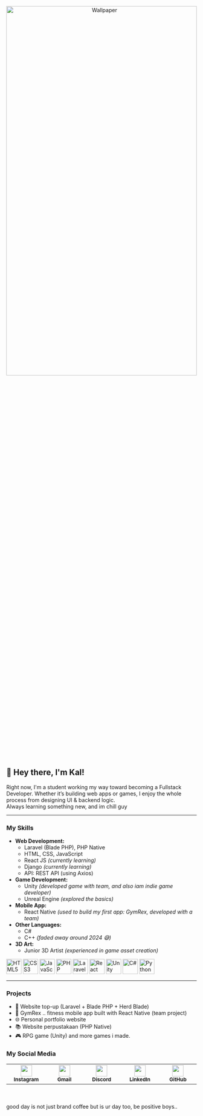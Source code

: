<p align="center">
  <img src="https://i.pinimg.com/1200x/01/4b/ed/014bed03301791abacf69b8c0df23c0b.jpg" alt="Wallpaper" width="100%" height="50%">
</p>
<br/>

## 👋 Hey there, I'm Kal!

Right now, I'm a student working my way toward becoming a Fullstack Developer. Whether it’s building web apps or games, I enjoy the whole process from designing UI & backend logic. 
<br/>
Always learning something new, and im chill guy


---


### My Skills
- **Web Development:**
  - Laravel (Blade PHP), PHP Native
  - HTML, CSS, JavaScript
  - React JS *(currently learning)*
  - Django *(currently learning)*
  - API: REST API (using Axios)
- **Game Development:**
  - Unity *(developed game with team, and also iam indie game developer)*
  - Unreal Engine *(explored the basics)*
- **Mobile App:**
  - React Native *(used to build my first app: GymRex, developed with a team)*
- **Other Languages:**
  - C#
  - C++ *(faded away around 2024 😅)*
- **3D Art:**
  - Junior 3D Artist *(experienced in game asset creation)*


<p align="left">
  <img src="https://cdn.jsdelivr.net/gh/devicons/devicon/icons/html5/html5-original.svg" alt="HTML5" width="40" height="40"/>
  <img src="https://cdn.jsdelivr.net/gh/devicons/devicon/icons/css3/css3-original.svg" alt="CSS3" width="40" height="40"/>
  <img src="https://cdn.jsdelivr.net/gh/devicons/devicon/icons/javascript/javascript-original.svg" alt="JavaScript" width="40" height="40"/>
  <img src="https://cdn.jsdelivr.net/gh/devicons/devicon/icons/php/php-original.svg" alt="PHP" width="40" height="40"/>
  <img src="https://cdn.jsdelivr.net/gh/devicons/devicon/icons/laravel/laravel-original.svg" alt="Laravel" width="40" height="40"/>
  <img src="https://cdn.jsdelivr.net/gh/devicons/devicon/icons/react/react-original.svg" alt="React" width="40" height="40"/>
  <img src="https://cdn.jsdelivr.net/gh/devicons/devicon/icons/unity/unity-original.svg" alt="Unity" width="40" height="40"/>
  <img src="https://cdn.jsdelivr.net/gh/devicons/devicon/icons/csharp/csharp-original.svg" alt="C#" width="40" height="40"/>
  <img src="https://cdn.jsdelivr.net/gh/devicons/devicon/icons/python/python-original.svg" alt="Python" width="40" height="40"/>
</p>

---

### Projects
- 💸 Website top-up (Laravel + Blade PHP + Herd Blade)
- 📱 GymRex .. fitness mobile app built with React Native (team project)
- 🌐 Personal portfolio website
- 📚 Website perpustakaan (PHP Native)
- 🎮 RPG game (Unity)
  and more games i made.

### My Social Media 

<table align="center">
  <tr>
    <td align="center" width="100">
      <a href="https://www.instagram.com/kal.putra_/">
        <img src="https://cdn-icons-png.flaticon.com/512/2111/2111463.png" width="30"><br>
        <sub><b>Instagram</b></sub>
      </a>
    </td>
    <td align="center" width="100">
      <a href="mailto:gregethaikal@gmail.com">
        <img src="https://cdn-icons-png.flaticon.com/512/732/732200.png" width="30"><br>
        <sub><b>Gmail</b></sub>
      </a>
    </td>
    <td align="center" width="100">
      <a href="https://discord.com/users/kalfein">
        <img src="https://cdn-icons-png.flaticon.com/512/3670/3670157.png" width="30"><br>
        <sub><b>Discord</b></sub>
      </a>
    </td>
    <td align="center" width="100">
      <a href="https://www.linkedin.com/in/muhammad-haikal-putra-yandita-337a36299/">
        <img src="https://cdn-icons-png.flaticon.com/512/174/174857.png" width="30"><br>
        <sub><b>LinkedIn</b></sub>
      </a>
    </td>
    <td align="center" width="100">
      <a href="https://github.com/kalfein">
        <img src="https://cdn-icons-png.flaticon.com/512/733/733553.png" width="30"><br>
        <sub><b>GitHub</b></sub>
      </a>
    </td>
  </tr>
</table>

<br/>
<br/>
  good day is not just brand coffee but is ur day too, be positive boys..
